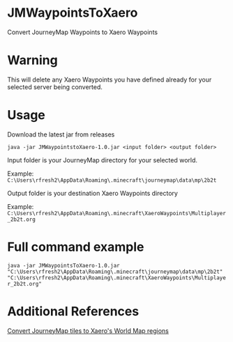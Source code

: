 # JMWaypointsToXaero
Convert JourneyMap Waypoints to Xaero Waypoints

# Warning

This will delete any Xaero Waypoints you have defined already for your selected server being converted.

# Usage

Download the latest jar from releases

`java -jar JMWaypointstoXaero-1.0.jar <input folder> <output folder>`

Input folder is your JourneyMap directory for your selected world.

Example:
`C:\Users\rfresh2\AppData\Roaming\.minecraft\journeymap\data\mp\2b2t`

Output folder is your destination Xaero Waypoints directory

Example:
`C:\Users\rfresh2\AppData\Roaming\.minecraft\XaeroWaypoints\Multiplayer_2b2t.org`

# Full command example

`java -jar JMWaypointsToXaero-1.0.jar "C:\Users\rfresh2\AppData\Roaming\.minecraft\journeymap\data\mp\2b2t" "C:\Users\rfresh2\AppData\Roaming\.minecraft\XaeroWaypoints\Multiplayer_2b2t.org"`

# Additional References

[Convert JourneyMap tiles to Xaero's World Map regions](https://github.com/Entropy5/JMtoXaero)

